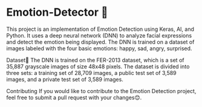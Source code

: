 # Emotion-Detector 🙂
This project is an implementation of Emotion Detection using Keras, AI, and Python. 
It uses a deep neural network (DNN) to analyze facial expressions and detect the emotion being displayed. 
The DNN is trained on a dataset of images labeled with the four basic emotions: happy, sad, angry, surprised.

Dataset📗
The DNN is trained on the FER-2013 dataset, which is a set of 35,887 grayscale images of size 48x48 pixels. 
The dataset is divided into three sets: a training set of 28,709 images, a public test set of 3,589 images, and a private test set of 3,589 images.

Contributing
If you would like to contribute to the Emotion Detection project, feel free to submit a pull request with your changes😊.
